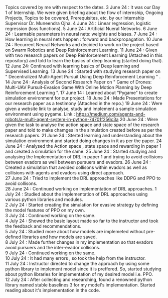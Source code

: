 Topics covered by me with respect to the dates.
3 June 24 : It was our Day 1 of Internship. We were given briefing about the flow of internship, Ongoing Projects, Topics to be covered, Prerequisites, etc. by our Internship Supervisor Dr. Muneendra Ojha.
4 June 24 : Linear regression, logistic regression (loss functions).
5 June 24 : Artificial Nueral Networks.
6 June 24 : Learnable parameters in neural nets: weights and biases.
7 June 24 : How learning in neural nets happen : forward and backpropagation.
10 June 24 : Recurrent Neural Networks and decided to work on the project based on Swarm Robotics and Deep Reinforcement Learning.
11 June 24 : Given with two research papers on Deep Reinforcement Learning (Attached in this repository) and told to learn the basics of deep learning (started doing that).
12 June 24: Continued with learning basics of Deep learning and Supervised Learning.
13 June 24 : Started with studying research paper on " Decentralized Multi-Agent Pursuit Using Deep Reinforcement Learning " .
14 June 24 : Analysis of Second Research Paper on  " Game of Drones: Multi-UAV Pursuit-Evasion Game With Online Motion Planning by Deep Reinforcement Learning ".
17 June 14 : Learned about "Pygame" to create simulation environment for our project.
18 June 24 : Made Presentations for our research paper as a testimony (Attached in the repo.)
19 June 24 : Were given a website link to analyse, study and implement a sample simulation environment using pygame. Link : https://medium.com/agents-and-robots/a-multi-agent-system-in-python-74701f256c3a
20 June 24 : Were given the task to analyse the action space and state space of the research paper and told to make chamges in the simulation created before as per the research papers.
21 June 24 : Sterted learning and understanding about the simulation environment and started doing changes in it as per the paper.
24 June 24 : Analysed the Action space , state space and rewarding in paper 1 and created a simulation for the same.
25 June 24 : Started studying and analysing the Implementation of DRL in paper 1 and trying to avoid collisions between evadors as well between pursuers and evadors.
26 June 24 : Created a simulation that avoided collisons within evadors as well as collisions with agents and evadors using direct approach.<br>
27 June 24 : Tried to implement the DRL approaches like DDPG and PPO to avoid collisons.<br>
28 June 24 : Continued working on implementation of DRL approaches. 
1 July 24 : Studied about the implementation of DRL approaches using various python libraries and modules.<br>
2 July 24 : Started creating the simulation for evasive strategy by defining the model features of PPO on my own.<br>
3 July 24 : Continued working on the same.<br>
4 July 24 : Showed the basic layout made so far to the instructor and took the feedback and recommendations.<br>
5 July 24 : Studied more about how models are implemeted without pre-defined libraries and how models are saved.<br>
8 July 24 : Made further changes in my implementation so that evadors avoid pursuers and the inter-evador collisons.<br>
9 July 24 : Continued working on the same.<br>
10 July 24 : It had many errors , so took the help from the instructor.<br>
11 July 24 : Instructor directed to change the approach by using some python library to implement model since it is preffered. So, started studying about python libraries for implementation of my desired model i.e. PPO.<br>
12 July 24 : After collecting and researching, found a renowned python library named stable baselines 3 for my model's implementation. Started reading about it's implementation in the code.<br>

